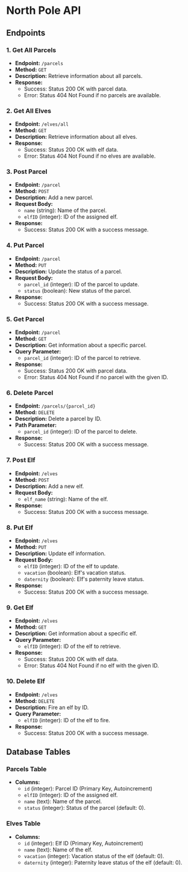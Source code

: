 # North Pole API


## Endpoints

### 1. Get All Parcels

- **Endpoint:** `/parcels`
- **Method:** `GET`
- **Description:** Retrieve information about all parcels.
- **Response:**
  - Success: Status 200 OK with parcel data.
  - Error: Status 404 Not Found if no parcels are available.

### 2. Get All Elves

- **Endpoint:** `/elves/all`
- **Method:** `GET`
- **Description:** Retrieve information about all elves.
- **Response:**
  - Success: Status 200 OK with elf data.
  - Error: Status 404 Not Found if no elves are available.

### 3. Post Parcel

- **Endpoint:** `/parcel`
- **Method:** `POST`
- **Description:** Add a new parcel.
- **Request Body:**
  - `name` (string): Name of the parcel.
  - `elfID` (integer): ID of the assigned elf.
- **Response:**
  - Success: Status 200 OK with a success message.

### 4. Put Parcel

- **Endpoint:** `/parcel`
- **Method:** `PUT`
- **Description:** Update the status of a parcel.
- **Request Body:**
  - `parcel_id` (integer): ID of the parcel to update.
  - `status` (boolean): New status of the parcel.
- **Response:**
  - Success: Status 200 OK with a success message.

### 5. Get Parcel

- **Endpoint:** `/parcel`
- **Method:** `GET`
- **Description:** Get information about a specific parcel.
- **Query Parameter:**
  - `parcel_id` (integer): ID of the parcel to retrieve.
- **Response:**
  - Success: Status 200 OK with parcel data.
  - Error: Status 404 Not Found if no parcel with the given ID.

### 6. Delete Parcel

- **Endpoint:** `/parcels/{parcel_id}`
- **Method:** `DELETE`
- **Description:** Delete a parcel by ID.
- **Path Parameter:**
  - `parcel_id` (integer): ID of the parcel to delete.
- **Response:**
  - Success: Status 200 OK with a success message.

### 7. Post Elf

- **Endpoint:** `/elves`
- **Method:** `POST`
- **Description:** Add a new elf.
- **Request Body:**
  - `elf_name` (string): Name of the elf.
- **Response:**
  - Success: Status 200 OK with a success message.

### 8. Put Elf

- **Endpoint:** `/elves`
- **Method:** `PUT`
- **Description:** Update elf information.
- **Request Body:**
  - `elfID` (integer): ID of the elf to update.
  - `vacation` (boolean): Elf's vacation status.
  - `daternity` (boolean): Elf's paternity leave status.
- **Response:**
  - Success: Status 200 OK with a success message.

### 9. Get Elf

- **Endpoint:** `/elves`
- **Method:** `GET`
- **Description:** Get information about a specific elf.
- **Query Parameter:**
  - `elfID` (integer): ID of the elf to retrieve.
- **Response:**
  - Success: Status 200 OK with elf data.
  - Error: Status 404 Not Found if no elf with the given ID.

### 10. Delete Elf

- **Endpoint:** `/elves`
- **Method:** `DELETE`
- **Description:** Fire an elf by ID.
- **Query Parameter:**
  - `elfID` (integer): ID of the elf to fire.
- **Response:**
  - Success: Status 200 OK with a success message.

## Database Tables

### Parcels Table

- **Columns:**
  - `id` (integer): Parcel ID (Primary Key, Autoincrement)
  - `elfID` (integer): ID of the assigned elf.
  - `name` (text): Name of the parcel.
  - `status` (integer): Status of the parcel (default: 0).

### Elves Table

- **Columns:**
  - `id` (integer): Elf ID (Primary Key, Autoincrement)
  - `name` (text): Name of the elf.
  - `vacation` (integer): Vacation status of the elf (default: 0).
  - `daternity` (integer): Paternity leave status of the elf (default: 0).
